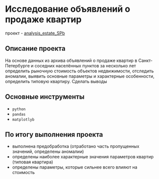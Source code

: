 # Исследование объявлений о продаже квартир

проект - [analysis_estate_SPb](https://github.com/MaratPshikhachev/repo_example_projects_of_Yandex.Practicum-data_analyst/blob/main/analysis_estate/analysis_estate_SPb.ipynb)

## Описание проекта

На основе данных из архива объявлений о продаже квартир в Санкт-Петербурге и соседних населённых пунктов за несколько лет определить рыночную стоимость объектов недвижимости, отследить аномалии, выявить основные параметры и характерные особенности, определить типовую квартиру. Сделать выводы

## Основные инструменты
- `python`
- `pandas`
- `matplotlyb`

## По итогу выполнения проекта

- выполнена предобработка (отработано часть пропущенных значений, определены аномалии)
- определены наиболее характерные значения параметров квартир (типовая квартира)
- определены параметры, которые сильнее всего влияют на стоимость
